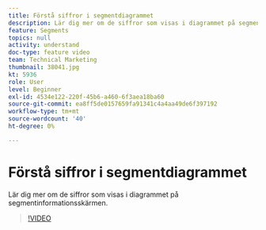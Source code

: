```yaml
---
title: Förstå siffror i segmentdiagrammet
description: Lär dig mer om de siffror som visas i diagrammet på segmentinformationsskärmen.
feature: Segments
topics: null
activity: understand
doc-type: feature video
team: Technical Marketing
thumbnail: 38041.jpg
kt: 5936
role: User
level: Beginner
exl-id: 4534e122-220f-45b6-a460-6f3aea18ba60
source-git-commit: ea8ff5de0157659fa91341c4a4aa49de6f397192
workflow-type: tm+mt
source-wordcount: '40'
ht-degree: 0%

---
```


# Förstå siffror i segmentdiagrammet

Lär dig mer om de siffror som visas i diagrammet på segmentinformationsskärmen.

>[!VIDEO](https://video.tv.adobe.com/v/38041/?quality=12&learn=on)
